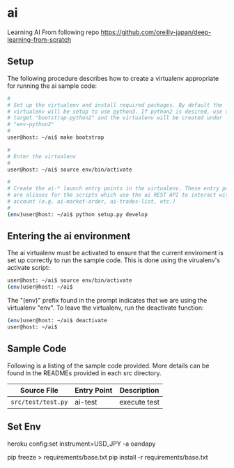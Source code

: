 # ai

Learning AI 
From following repo
https://github.com/oreilly-japan/deep-learning-from-scratch

## Setup

The following procedure describes how to create a virtualenv appropriate for
running the ai sample code:

```bash
#
# Set up the virtualenv and install required packages. By default the
# virtualenv will be setup to use python3. If python2 is desired, use the make
# target "bootstrap-python2" and the virtualenv will be created under
# "env-python2"
#
user@host: ~/ai$ make bootstrap

#
# Enter the virtualenv
#
user@host: ~/ai$ source env/bin/activate

#
# Create the ai-* launch entry points in the virtualenv. These entry points
# are aliases for the scripts which use the ai REST API to interact with an
# account (e.g. ai-market-order, ai-trades-list, etc.)
#
(env)user@host: ~/ai$ python setup.py develop
```

## Entering the ai environment

The ai virtualenv must be activated to ensure that the current
enviroment is set up correctly to run the sample code. This is done using the
virualenv's activate script:

```bash
user@host: ~/ai$ source env/bin/activate
(env)user@host: ~/ai$
```

The "(env)" prefix found in the prompt indicates that we are using the
virtualenv "env".  To leave the virtualenv, run the deactivate function:

```bash
(env)user@host: ~/ai$ deactivate
user@host: ~/ai$ 
```

## Sample Code

Following is a listing of the sample code provided. More details can be found
in the READMEs provided in each src directory.

| Source File | Entry Point | Description |
| ----------- | ----------- | ----------- |
| `src/test/test.py` | ai-test | execute test |

## Set Env

heroku config:set instrument=USD_JPY -a oandapy

pip freeze > requirements/base.txt
pip install -r requirements/base.txt